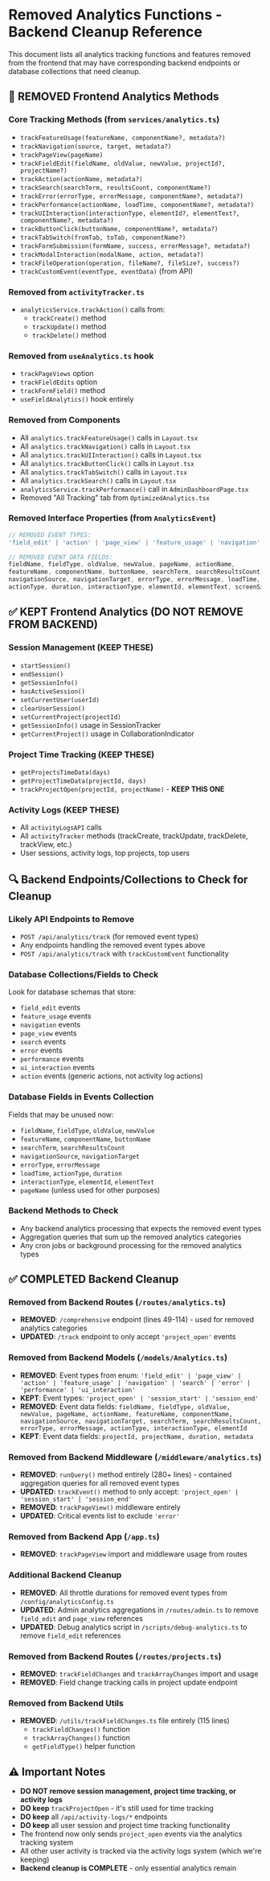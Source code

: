 # Removed Analytics Functions - Backend Cleanup Reference

This document lists all analytics tracking functions and features removed from the frontend that may have corresponding backend endpoints or database collections that need cleanup.

## 🚫 REMOVED Frontend Analytics Methods

### Core Tracking Methods (from `services/analytics.ts`)
- `trackFeatureUsage(featureName, componentName?, metadata?)`
- `trackNavigation(source, target, metadata?)`  
- `trackPageView(pageName)`
- `trackFieldEdit(fieldName, oldValue, newValue, projectId?, projectName?)`
- `trackAction(actionName, metadata?)`
- `trackSearch(searchTerm, resultsCount, componentName?)`
- `trackError(errorType, errorMessage, componentName?, metadata?)`
- `trackPerformance(actionName, loadTime, componentName?, metadata?)`
- `trackUIInteraction(interactionType, elementId?, elementText?, componentName?, metadata?)`
- `trackButtonClick(buttonName, componentName?, metadata?)`
- `trackTabSwitch(fromTab, toTab, componentName?)`
- `trackFormSubmission(formName, success, errorMessage?, metadata?)`
- `trackModalInteraction(modalName, action, metadata?)`
- `trackFileOperation(operation, fileName?, fileSize?, success?)`
- `trackCustomEvent(eventType, eventData)` (from API)

### Removed from `activityTracker.ts`
- `analyticsService.trackAction()` calls from:
  - `trackCreate()` method
  - `trackUpdate()` method  
  - `trackDelete()` method

### Removed from `useAnalytics.ts` hook
- `trackPageViews` option
- `trackFieldEdits` option
- `trackFormField()` method
- `useFieldAnalytics()` hook entirely

### Removed from Components
- All `analytics.trackFeatureUsage()` calls in `Layout.tsx`
- All `analytics.trackNavigation()` calls in `Layout.tsx`
- All `analytics.trackUIInteraction()` calls in `Layout.tsx`
- All `analytics.trackButtonClick()` calls in `Layout.tsx`
- All `analytics.trackTabSwitch()` calls in `Layout.tsx`
- All `analytics.trackSearch()` calls in `Layout.tsx`
- `analyticsService.trackPerformance()` call in `AdminDashboardPage.tsx`
- Removed "All Tracking" tab from `OptimizedAnalytics.tsx`

### Removed Interface Properties (from `AnalyticsEvent`)
```typescript
// REMOVED EVENT TYPES:
'field_edit' | 'action' | 'page_view' | 'feature_usage' | 'navigation' | 'search' | 'error' | 'performance' | 'ui_interaction'

// REMOVED EVENT DATA FIELDS:
fieldName, fieldType, oldValue, newValue, pageName, actionName, 
featureName, componentName, buttonName, searchTerm, searchResultsCount,
navigationSource, navigationTarget, errorType, errorMessage, loadTime,
actionType, duration, interactionType, elementId, elementText, screenSize
```

## ✅ KEPT Frontend Analytics (DO NOT REMOVE FROM BACKEND)

### Session Management (KEEP THESE)
- `startSession()`
- `endSession()` 
- `getSessionInfo()`
- `hasActiveSession()`
- `setCurrentUser(userId)`
- `clearUserSession()`
- `setCurrentProject(projectId)`
- `getSessionInfo()` usage in SessionTracker
- `getCurrentProject()` usage in CollaborationIndicator

### Project Time Tracking (KEEP THESE)
- `getProjectsTimeData(days)`
- `getProjectTimeData(projectId, days)`
- `trackProjectOpen(projectId, projectName)` - **KEEP THIS ONE**

### Activity Logs (KEEP THESE)
- All `activityLogsAPI` calls
- All `activityTracker` methods (trackCreate, trackUpdate, trackDelete, trackView, etc.)
- User sessions, activity logs, top projects, top users

## 🔍 Backend Endpoints/Collections to Check for Cleanup

### Likely API Endpoints to Remove
- `POST /api/analytics/track` (for removed event types)
- Any endpoints handling the removed event types above
- `POST /api/analytics/track` with `trackCustomEvent` functionality

### Database Collections/Fields to Check
Look for database schemas that store:
- `field_edit` events
- `feature_usage` events  
- `navigation` events
- `page_view` events
- `search` events
- `error` events
- `performance` events
- `ui_interaction` events
- `action` events (generic actions, not activity log actions)

### Database Fields in Events Collection
Fields that may be unused now:
- `fieldName`, `fieldType`, `oldValue`, `newValue`
- `featureName`, `componentName`, `buttonName` 
- `searchTerm`, `searchResultsCount`
- `navigationSource`, `navigationTarget`
- `errorType`, `errorMessage`
- `loadTime`, `actionType`, `duration`
- `interactionType`, `elementId`, `elementText`
- `pageName` (unless used for other purposes)

### Backend Methods to Check
- Any backend analytics processing that expects the removed event types
- Aggregation queries that sum up the removed analytics categories
- Any cron jobs or background processing for the removed analytics types

## ✅ COMPLETED Backend Cleanup

### Removed from Backend Routes (`/routes/analytics.ts`)
- **REMOVED**: `/comprehensive` endpoint (lines 49-114) - used for removed analytics categories
- **UPDATED**: `/track` endpoint to only accept `'project_open'` events

### Removed from Backend Models (`/models/Analytics.ts`)
- **REMOVED**: Event types from enum: `'field_edit' | 'page_view' | 'action' | 'feature_usage' | 'navigation' | 'search' | 'error' | 'performance' | 'ui_interaction'`
- **KEPT**: Event types: `'project_open' | 'session_start' | 'session_end'`
- **REMOVED**: Event data fields: `fieldName, fieldType, oldValue, newValue, pageName, actionName, featureName, componentName, navigationSource, navigationTarget, searchTerm, searchResultsCount, errorType, errorMessage, actionType, interactionType, elementId`
- **KEPT**: Event data fields: `projectId, projectName, duration, metadata`

### Removed from Backend Middleware (`/middleware/analytics.ts`)
- **REMOVED**: `runQuery()` method entirely (280+ lines) - contained aggregation queries for all removed event types
- **UPDATED**: `trackEvent()` method to only accept: `'project_open' | 'session_start' | 'session_end'`
- **REMOVED**: `trackPageView()` middleware entirely
- **UPDATED**: Critical events list to exclude `'error'`

### Removed from Backend App (`/app.ts`)
- **REMOVED**: `trackPageView` import and middleware usage from routes

### Additional Backend Cleanup
- **REMOVED**: All throttle durations for removed event types from `/config/analyticsConfig.ts`
- **UPDATED**: Admin analytics aggregations in `/routes/admin.ts` to remove `field_edit` and `page_view` references
- **UPDATED**: Debug analytics script in `/scripts/debug-analytics.ts` to remove `field_edit` references

### Removed from Backend Routes (`/routes/projects.ts`)
- **REMOVED**: `trackFieldChanges` and `trackArrayChanges` import and usage
- **REMOVED**: Field change tracking calls in project update endpoint

### Removed from Backend Utils
- **REMOVED**: `/utils/trackFieldChanges.ts` file entirely (115 lines)
  - `trackFieldChanges()` function
  - `trackArrayChanges()` function  
  - `getFieldType()` helper function

## ⚠️ Important Notes
- **DO NOT remove session management, project time tracking, or activity logs**
- **DO keep** `trackProjectOpen` - it's still used for time tracking
- **DO keep** all `/api/activity-logs/*` endpoints 
- **DO keep** all user session and project time tracking functionality
- The frontend now only sends `project_open` events via the analytics tracking system
- All other user activity is tracked via the activity logs system (which we're keeping)
- **Backend cleanup is COMPLETE** - only essential analytics remain